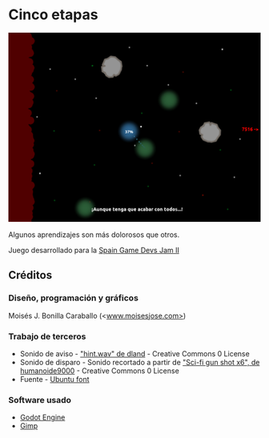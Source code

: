 # Cinco etapas

![Screenshot](img/screenshot.png)

Algunos aprendizajes son más dolorosos que otros.

Juego desarrollado para la [Spain Game Devs Jam II](https://itch.io/jam/spain-game-devs-jam-ii)

## Créditos

### Diseño, programación y gráficos

Moisés J. Bonilla Caraballo (<www.moisesjose.com>)

### Trabajo de terceros

- Sonido de aviso - ["hint.wav" de dland](url=https://freesound.org/people/dland/sounds/320181/) - Creative Commons 0 License
- Sonido de disparo - Sonido recortado a partir de ["Sci-fi gun shot x6", de humanoide9000](https://freesound.org/people/humanoide9000/sounds/330293/) - Creative Commons 0 License
- Fuente - [Ubuntu font](https://design.ubuntu.com/font/)

### Software usado

- [Godot Engine](https://godotengine.org/)
- [Gimp](www.gimp.org)


